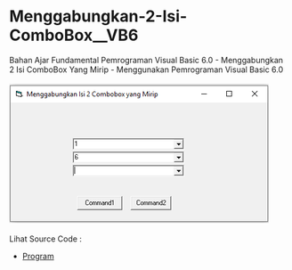 # Menggabungkan-2-Isi-ComboBox__VB6
Bahan Ajar Fundamental Pemrograman Visual Basic 6.0 - Menggabungkan 2 Isi ComboBox Yang Mirip - Menggunakan Pemrograman Visual Basic 6.0<br><br>
<img src="https://github.com/RizkyKhapidsyah/Menggabungkan-2-Isi-ComboBox__VB6/blob/master/results/001.PNG"><br><br>
Lihat Source Code : <br>
- <a href="https://github.com/RizkyKhapidsyah/Menggabungkan-2-Isi-ComboBox__VB6/blob/master/Form1.frm">Program</a>
